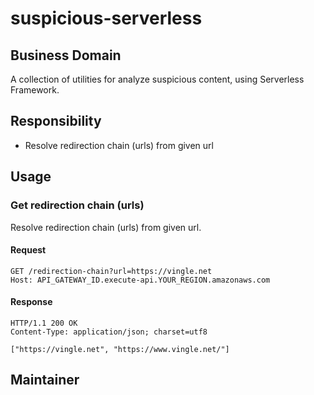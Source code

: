 # suspicious-serverless

## Business Domain

A collection of utilities for analyze suspicious content, using Serverless Framework.


## Responsibility

- Resolve redirection chain (urls) from given url


## Usage


### Get redirection chain (urls)

Resolve redirection chain (urls) from given url.

#### Request

```
GET /redirection-chain?url=https://vingle.net
Host: API_GATEWAY_ID.execute-api.YOUR_REGION.amazonaws.com
```

#### Response

```
HTTP/1.1 200 OK
Content-Type: application/json; charset=utf8

["https://vingle.net", "https://www.vingle.net/"]
```

## Maintainer
